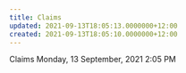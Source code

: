 ```yaml
---
title: Claims
updated: 2021-09-13T18:05:13.0000000+12:00
created: 2021-09-13T18:05:10.0000000+12:00
---
```


Claims
Monday, 13 September, 2021
2:05 PM
